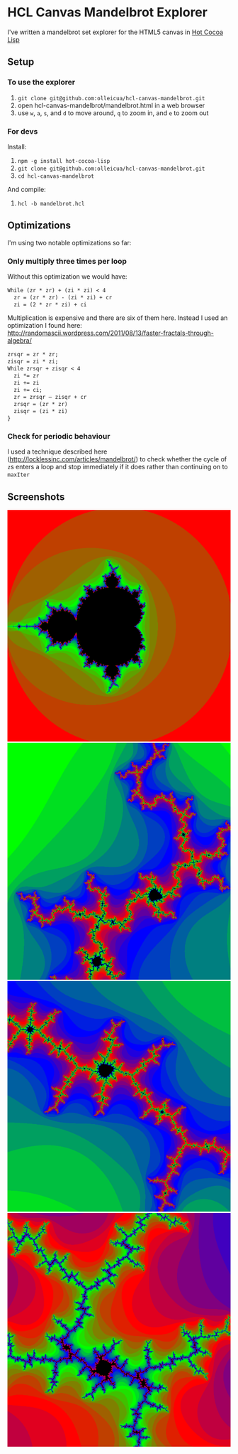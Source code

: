 # HCL Canvas Mandelbrot Explorer #

I've written a mandelbrot set explorer for the HTML5 canvas in [Hot Cocoa Lisp](https://github.com/olleicua/hcl)

## Setup ##

### To use the explorer ###

1. `git clone git@github.com:olleicua/hcl-canvas-mandelbrot.git`
2. open hcl-canvas-mandelbrot/mandelbrot.html in a web browser
3. use `w`, `a`, `s`, and `d` to move around, `q` to zoom in, and `e` to zoom out

### For devs ###

Install:

1. `npm -g install hot-cocoa-lisp`
2. `git clone git@github.com:olleicua/hcl-canvas-mandelbrot.git`
3. `cd hcl-canvas-mandelbrot`

And compile:

1. `hcl -b mandelbrot.hcl`

## Optimizations ##

I'm using two notable optimizations so far:

### Only multiply three times per loop ###

Without this optimization we would have:

```
While (zr * zr) + (zi * zi) < 4
  zr = (zr * zr) - (zi * zi) + cr
  zi = (2 * zr * zi) + ci
```

Multiplication is expensive and there are six of them here.  Instead I used an optimization I found here: http://randomascii.wordpress.com/2011/08/13/faster-fractals-through-algebra/

```
zrsqr = zr * zr;
zisqr = zi * zi;
While zrsqr + zisqr < 4
  zi *= zr
  zi += zi
  zi += ci;
  zr = zrsqr – zisqr + cr
  zrsqr = (zr * zr)
  zisqr = (zi * zi)
}
```

### Check for periodic behaviour ###

I used a technique described here (http://locklessinc.com/articles/mandelbrot/) to check whether the cycle of `z`s enters a loop and stop immediately if it does rather than continuing on to `maxIter`

## Screenshots ##

![alt tag](https://github.com/olleicua/hcl-canvas-mandelbrot/blob/master/image1.png)
![alt tag](https://github.com/olleicua/hcl-canvas-mandelbrot/blob/master/image2.png)
![alt tag](https://github.com/olleicua/hcl-canvas-mandelbrot/blob/master/image3.png)
![alt tag](https://github.com/olleicua/hcl-canvas-mandelbrot/blob/master/image4.png)

